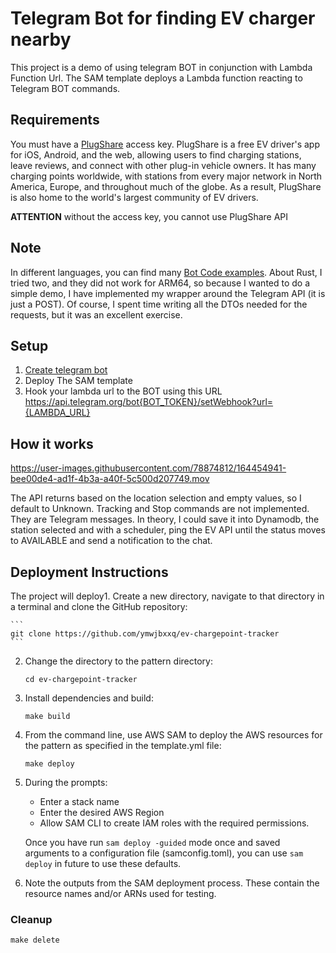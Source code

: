 # Telegram Bot for finding EV charger nearby

This project is a demo of using telegram BOT in conjunction with Lambda Function Url. The SAM template deploys a Lambda function reacting to Telegram BOT commands.

## Requirements

You must have a [PlugShare](https://developer.plugshare.com/) access key. PlugShare is a free EV driver's app for iOS, Android, and the web, allowing users to find charging stations, leave reviews, and connect with other plug-in vehicle owners. It has many charging points worldwide, with stations from every major network in North America, Europe, and throughout much of the globe. As a result, PlugShare is also home to the world's largest community of EV drivers.

**ATTENTION** without the access key, you cannot use PlugShare API

## Note

In different languages, you can find many [Bot Code examples](https://core.telegram.org/bots/samples).
About Rust, I tried two, and they did not work for ARM64, so because I wanted to do a simple demo, I have implemented my wrapper around the Telegram API (it is just a POST). Of course, I spent time writing all the DTOs needed for the requests, but it was an excellent exercise.

## Setup 

1. [Create telegram bot](https://core.telegram.org/bots#3-how-do-i-create-a-bot)
2. Deploy The SAM template
3. Hook your lambda url to the BOT using this URL https://api.telegram.org/bot{BOT_TOKEN}/setWebhook?url={LAMBDA_URL}

## How it works

https://user-images.githubusercontent.com/78874812/164454941-bee00de4-ad1f-4b3a-a40f-5c500d207749.mov

The API returns based on the location selection and empty values, so I default to Unknown.
Tracking and Stop commands are not implemented. They are Telegram messages. In theory, I could save it into Dynamodb, the station selected and with a scheduler, ping the EV API until the status moves to AVAILABLE and send a notification to the chat.

## Deployment Instructions

The project will deploy1. Create a new directory, navigate to that directory in a terminal and clone the GitHub repository:

    ``` 
    git clone https://github.com/ymwjbxxq/ev-chargepoint-tracker
    ```
    
2. Change the directory to the pattern directory:
    ```
    cd ev-chargepoint-tracker
    ```
3. Install dependencies and build:
    ```
    make build
    ```
4. From the command line, use AWS SAM to deploy the AWS resources for the pattern as specified in the template.yml file:
    ```
    make deploy
    ```
5. During the prompts:
    * Enter a stack name
    * Enter the desired AWS Region
    * Allow SAM CLI to create IAM roles with the required permissions.

    Once you have run `sam deploy -guided` mode once and saved arguments to a configuration file (samconfig.toml), you can use `sam deploy` in future to use these defaults.

6. Note the outputs from the SAM deployment process. These contain the resource names and/or ARNs used for testing. 

### Cleanup ###
```
make delete
```
